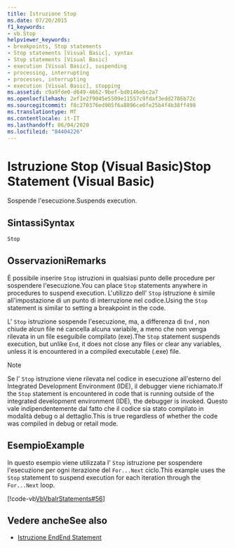 ```yaml
---
title: Istruzione Stop
ms.date: 07/20/2015
f1_keywords:
- vb.Stop
helpviewer_keywords:
- breakpoints, Stop statements
- Stop statements [Visual Basic], syntax
- Stop statements [Visual Basic]
- execution [Visual Basic], suspending
- processing, interrupting
- processes, interrupting
- execution [Visual Basic], stopping
ms.assetid: c9a9fde0-d649-4662-9bef-bd0146ebc2a7
ms.openlocfilehash: 2ef1e2f9045e5509e11557c9fdaf3edd2786b72c
ms.sourcegitcommit: f8c270376ed905f6a8896ce0fe25b4f4b38ff498
ms.translationtype: MT
ms.contentlocale: it-IT
ms.lasthandoff: 06/04/2020
ms.locfileid: "84404226"
---
```

# <a name="stop-statement-visual-basic"></a><span data-ttu-id="b4619-102">Istruzione Stop (Visual Basic)</span><span class="sxs-lookup"><span data-stu-id="b4619-102">Stop Statement (Visual Basic)</span></span>
<span data-ttu-id="b4619-103">Sospende l'esecuzione.</span><span class="sxs-lookup"><span data-stu-id="b4619-103">Suspends execution.</span></span>  
  
## <a name="syntax"></a><span data-ttu-id="b4619-104">Sintassi</span><span class="sxs-lookup"><span data-stu-id="b4619-104">Syntax</span></span>  
  
```vb  
Stop  
```  
  
## <a name="remarks"></a><span data-ttu-id="b4619-105">Osservazioni</span><span class="sxs-lookup"><span data-stu-id="b4619-105">Remarks</span></span>  
 <span data-ttu-id="b4619-106">È possibile inserire `Stop` istruzioni in qualsiasi punto delle procedure per sospendere l'esecuzione.</span><span class="sxs-lookup"><span data-stu-id="b4619-106">You can place `Stop` statements anywhere in procedures to suspend execution.</span></span> <span data-ttu-id="b4619-107">L'utilizzo dell' `Stop` istruzione è simile all'impostazione di un punto di interruzione nel codice.</span><span class="sxs-lookup"><span data-stu-id="b4619-107">Using the `Stop` statement is similar to setting a breakpoint in the code.</span></span>  
  
 <span data-ttu-id="b4619-108">L' `Stop` istruzione sospende l'esecuzione, ma, a differenza di `End` , non chiude alcun file né cancella alcuna variabile, a meno che non venga rilevata in un file eseguibile compilato (exe).</span><span class="sxs-lookup"><span data-stu-id="b4619-108">The `Stop` statement suspends execution, but unlike `End`, it does not close any files or clear any variables, unless it is encountered in a compiled executable (.exe) file.</span></span>  
  
> [!NOTE]
> <span data-ttu-id="b4619-109">Se l' `Stop` istruzione viene rilevata nel codice in esecuzione all'esterno del Integrated Development Environment (IDE), il debugger viene richiamato.</span><span class="sxs-lookup"><span data-stu-id="b4619-109">If the `Stop` statement is encountered in code that is running outside of the integrated development environment (IDE), the debugger is invoked.</span></span> <span data-ttu-id="b4619-110">Questo vale indipendentemente dal fatto che il codice sia stato compilato in modalità debug o al dettaglio.</span><span class="sxs-lookup"><span data-stu-id="b4619-110">This is true regardless of whether the code was compiled in debug or retail mode.</span></span>  
  
## <a name="example"></a><span data-ttu-id="b4619-111">Esempio</span><span class="sxs-lookup"><span data-stu-id="b4619-111">Example</span></span>  
 <span data-ttu-id="b4619-112">In questo esempio viene utilizzata l' `Stop` istruzione per sospendere l'esecuzione per ogni iterazione del `For...Next` ciclo.</span><span class="sxs-lookup"><span data-stu-id="b4619-112">This example uses the `Stop` statement to suspend execution for each iteration through the `For...Next` loop.</span></span>  
  
 [!code-vb[VbVbalrStatements#56](~/samples/snippets/visualbasic/VS_Snippets_VBCSharp/VbVbalrStatements/VB/Class1.vb#56)]  
  
## <a name="see-also"></a><span data-ttu-id="b4619-113">Vedere anche</span><span class="sxs-lookup"><span data-stu-id="b4619-113">See also</span></span>

- [<span data-ttu-id="b4619-114">Istruzione End</span><span class="sxs-lookup"><span data-stu-id="b4619-114">End Statement</span></span>](end-statement.md)
